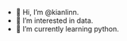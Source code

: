 - 👋 Hi, I’m @kianlinn.
- 👀 I’m interested in data.
- 🌱 I’m currently learning python.

<!---
kianlinn/kianlinn is a ✨ special ✨ repository because its `README.md` (this file) appears on your GitHub profile.
You can click the Preview link to take a look at your changes.
--->
